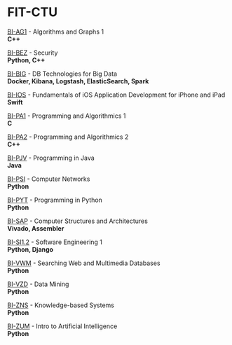 # FIT-CTU

[BI-AG1](https://github.com/SimonMinarik/FIT-CTU/tree/main/BI-AG1) - Algorithms and Graphs 1<br>
**C++**

[BI-BEZ](https://github.com/SimonMinarik/FIT-CTU/tree/main/BI-BEZ) - Security<br>
**Python, C++**

[BI-BIG](https://github.com/SimonMinarik/FIT-CTU/tree/main/BI-BIG) - DB Technologies for Big Data<br>
**Docker, Kibana, Logstash, ElasticSearch, Spark**

[BI-IOS](https://github.com/SimonMinarik/FIT-CTU/tree/main/BI-IOS) - Fundamentals of iOS Application Development for iPhone and iPad<br>
**Swift**

[BI-PA1](https://github.com/SimonMinarik/FIT-CTU/tree/main/BI-PA1) - Programming and Algorithmics 1<br>
**C**

[BI-PA2](https://github.com/SimonMinarik/FIT-CTU/tree/main/BI-PA2) - Programming and Algorithmics 2<br>
**C++**

[BI-PJV](https://github.com/SimonMinarik/FIT-CTU/tree/main/BI-PJV) - Programming in Java<br>
**Java**

[BI-PSI](https://github.com/SimonMinarik/FIT-CTU/tree/main/BI-PSI) - Computer Networks<br>
**Python**

[BI-PYT](https://github.com/SimonMinarik/FIT-CTU/tree/main/BI-PYT) - Programming in Python<br>
**Python**

[BI-SAP](https://github.com/SimonMinarik/FIT-CTU/tree/main/BI-SAP) - Computer Structures and Architectures<br>
**Vivado, Assembler**

[BI-SI1.2](https://github.com/SimonMinarik/FIT-CTU/tree/main/BI-SI1.2) - Software Engineering 1<br>
**Python, Django**

[BI-VWM](https://github.com/SimonMinarik/FIT-CTU/tree/main/BI-VWM) - Searching Web and Multimedia Databases<br>
**Python**

[BI-VZD](https://github.com/SimonMinarik/FIT-CTU/tree/main/BI-VZD) - Data Mining<br>
**Python**

[BI-ZNS](https://github.com/SimonMinarik/FIT-CTU/tree/main/BI-ZNS) - Knowledge-based Systems<br>
**Python**

[BI-ZUM](https://github.com/SimonMinarik/FIT-CTU/tree/main/BI-ZUM) - Intro to Artificial Intelligence<br>
**Python**
